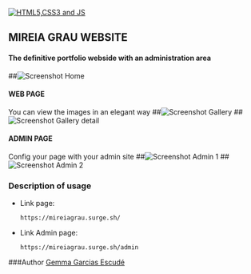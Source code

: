 [![HTML5,CSS3 and JS](https://github.com/FransLopez/logo-images/blob/master/logos/html5-css3-js.png)](http://www.w3.org/)

## MIREIA GRAU WEBSITE
#### The definitive portfolio webside with an administration area
##![Screenshot Home](http://res.cloudinary.com/duholcmsa/image/upload/v1512042960/home_ws2mdc.png)

#### WEB PAGE
You can view the images in an elegant way
##![Screenshot Gallery](http://res.cloudinary.com/duholcmsa/image/upload/v1512042666/gallery_om4mnl.png)
##![Screenshot Gallery detail](http://res.cloudinary.com/duholcmsa/image/upload/v1512042968/preview_tjmzzt.png)

#### ADMIN PAGE
Config your page with your admin site
##![Screenshot Admin 1](http://res.cloudinary.com/duholcmsa/image/upload/v1512043325/admin1_dnjics.png)
##![Screenshot Admin 2](http://res.cloudinary.com/duholcmsa/image/upload/v1512043328/admin2_zeihhb.png)

### Description of usage
- Link page:

  ```
  https://mireiagrau.surge.sh/
  ```

- Link Admin page:
  ```
  https://mireiagrau.surge.sh/admin
  ```

###Author
[Gemma Garcias Escudé](https://github.com/GemmaGarcias)






